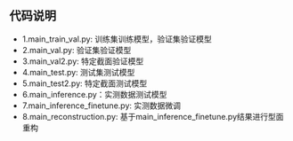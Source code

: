 ## 代码说明
+ 1.main_train_val.py: 训练集训练模型，验证集验证模型
+ 2.main_val.py: 验证集验证模型
+ 3.main_val2.py: 特定截面验证模型
+ 4.main_test.py: 测试集测试模型
+ 5.main_test2.py: 特定截面测试模型
+ 6.main_inference.py：实测数据测试模型
+ 7.main_inference_finetune.py: 实测数据微调
+ 8.main_reconstruction.py: 基于main_inference_finetune.py结果进行型面重构